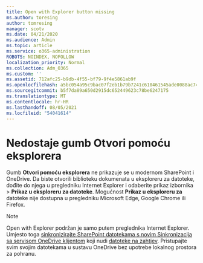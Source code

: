 ```yaml
---
title: Open with Explorer button missing
ms.author: toresing
author: tomresing
manager: scotv
ms.date: 04/21/2020
ms.audience: Admin
ms.topic: article
ms.service: o365-administration
ROBOTS: NOINDEX, NOFOLLOW
localization_priority: Normal
ms.collection: Adm_O365
ms.custom: ''
ms.assetid: 712afc25-b9db-4f55-bf79-9f4e5861ab9f
ms.openlocfilehash: a5bc054a95c9bac07f2eb1b79b7241c610461545ade0088ac74254e6ae4169ae
ms.sourcegitcommit: b5f7da89a650d2915dc652449623c78be6247175
ms.translationtype: MT
ms.contentlocale: hr-HR
ms.lasthandoff: 08/05/2021
ms.locfileid: "54041614"
---
```

# <a name="the-open-with-explorer-button-is-missing"></a>Nedostaje gumb Otvori pomoću eksplorera

Gumb **Otvori pomoću eksplorera** ne prikazuje se u modernom SharePoint i OneDrive. Da biste otvorili biblioteku dokumenata u eksploreru za datoteke, dođite do njega u pregledniku Internet Explorer i odaberite prikaz izbornika \> **Prikaz u eksploreru za datoteke**. Mogućnost **Prikaz u eksploreru za** datoteke nije dostupna u pregledniku Microsoft Edge, Google Chrome ili Firefox. 
  
> [!NOTE]
> Open with Explorer podržan je samo putem preglednika Internet Explorer. Umjesto toga [sinkronizirajte SharePoint datotekama s novim Sinkronizacija sa servisom OneDrive klijentom](https://support.office.com/article/6de9ede8-5b6e-4503-80b2-6190f3354a88.aspx) koji nudi [datoteke na zahtjev](https://support.office.com/article/0e6860d3-d9f3-4971-b321-7092438fb38e.aspx). Pristupajte svim svojim datotekama u sustavu OneDrive bez upotrebe lokalnog prostora za pohranu. 
  

